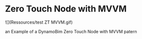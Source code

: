 # Zero Touch Node with MVVM
![](Ressources/test ZT MVVM.gif)

an Example of a DynamoBim Zero Touch Node with MVVM patern

